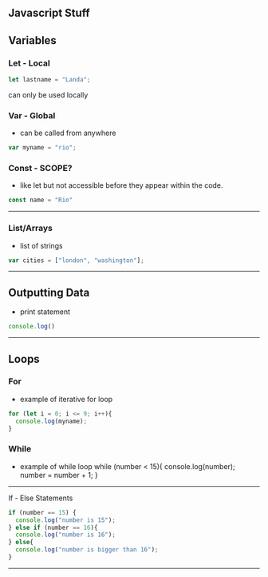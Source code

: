 ## Javascript Stuff

## Variables
### Let - Local

```javascript
let lastname = "Landa";
```
can only be used locally

### Var - Global
- can be called from anywhere
```javascript
var myname = "rio";
```
### Const - SCOPE?
- like let but not accessible before they appear within the code.
```javascript
const name = "Rio"
```
---
### List/Arrays
- list of strings
```javascript
var cities = ["london", "washington"];
```
---
## Outputting Data
- print statement
```javascript
console.log()
```
---
## Loops
### For
- example of iterative for loop
```javascript
for (let i = 0; i <= 9; i++){
  console.log(myname);
}
```

### While
- example of while loop
while (number < 15){
  console.log(number);
  number = number + 1;
}
---
If - Else Statements
```javascript
if (number == 15) {
  console.log("number is 15");
} else if (number == 16){
  console.log("number is 16");
} else{
  console.log("number is bigger than 16");
} 
```
---


